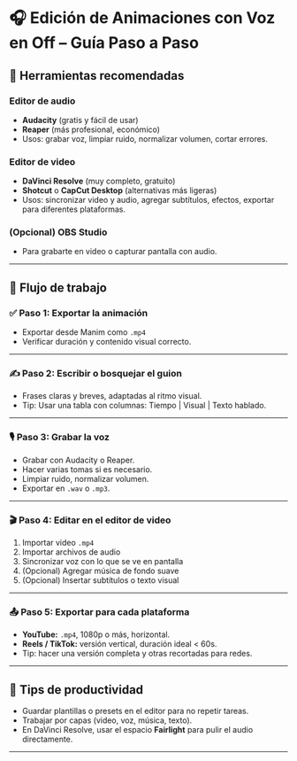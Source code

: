 # 🎧 Edición de Animaciones con Voz en Off – Guía Paso a Paso

## 🧰 Herramientas recomendadas

### Editor de audio
- **Audacity** (gratis y fácil de usar)
- **Reaper** (más profesional, económico)
- Usos: grabar voz, limpiar ruido, normalizar volumen, cortar errores.

### Editor de video
- **DaVinci Resolve** (muy completo, gratuito)
- **Shotcut** o **CapCut Desktop** (alternativas más ligeras)
- Usos: sincronizar video y audio, agregar subtítulos, efectos, exportar para diferentes plataformas.

### (Opcional) OBS Studio
- Para grabarte en video o capturar pantalla con audio.

---

## 🔄 Flujo de trabajo

### ✅ Paso 1: Exportar la animación
- Exportar desde Manim como `.mp4`
- Verificar duración y contenido visual correcto.

---

### ✍️ Paso 2: Escribir o bosquejar el guion
- Frases claras y breves, adaptadas al ritmo visual.
- Tip: Usar una tabla con columnas: Tiempo | Visual | Texto hablado.

---

### 🎙️ Paso 3: Grabar la voz
- Grabar con Audacity o Reaper.
- Hacer varias tomas si es necesario.
- Limpiar ruido, normalizar volumen.
- Exportar en `.wav` o `.mp3`.

---

### 🎬 Paso 4: Editar en el editor de video
1. Importar video `.mp4`
2. Importar archivos de audio
3. Sincronizar voz con lo que se ve en pantalla
4. (Opcional) Agregar música de fondo suave
5. (Opcional) Insertar subtítulos o texto visual

---

### 📤 Paso 5: Exportar para cada plataforma
- **YouTube:** `.mp4`, 1080p o más, horizontal.
- **Reels / TikTok:** versión vertical, duración ideal < 60s.
- Tip: hacer una versión completa y otras recortadas para redes.

---

## 🧠 Tips de productividad
- Guardar plantillas o presets en el editor para no repetir tareas.
- Trabajar por capas (video, voz, música, texto).
- En DaVinci Resolve, usar el espacio **Fairlight** para pulir el audio directamente.

---

